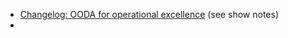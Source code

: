 

- [Changelog: OODA for operational excellence](https://changelog.com/shipit/4) (see show notes)
- 

<!--stackedit_data:
eyJoaXN0b3J5IjpbMTc5NDU1MzI4NCw3MzA5OTgxMTZdfQ==
-->